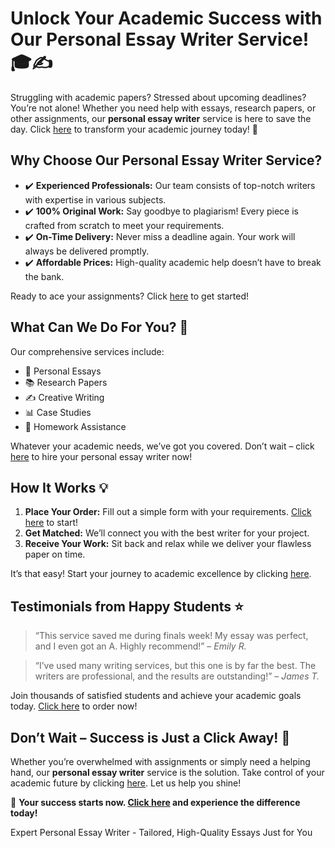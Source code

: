 <h1>Unlock Your Academic Success with Our Personal Essay Writer Service! 🎓✍️</h1>

<p>Struggling with academic papers? Stressed about upcoming deadlines? You’re not alone! Whether you need help with essays, research papers, or other assignments, our <strong>personal essay writer</strong> service is here to save the day. Click <a href="https://tinyurl.com/topessay?keyword=personal+essay+writer">here</a> to transform your academic journey today! 🚀</p>

<h2>Why Choose Our Personal Essay Writer Service?</h2>

<ul>
  <li>✔️ <strong>Experienced Professionals:</strong> Our team consists of top-notch writers with expertise in various subjects.</li>
  <li>✔️ <strong>100% Original Work:</strong> Say goodbye to plagiarism! Every piece is crafted from scratch to meet your requirements.</li>
  <li>✔️ <strong>On-Time Delivery:</strong> Never miss a deadline again. Your work will always be delivered promptly.</li>
  <li>✔️ <strong>Affordable Prices:</strong> High-quality academic help doesn’t have to break the bank.</li>
</ul>

<p>Ready to ace your assignments? Click <a href="https://tinyurl.com/topessay?keyword=personal+essay+writer">here</a> to get started!</p>

<h2>What Can We Do For You? 🤔</h2>

<p>Our comprehensive services include:</p>
<ul>
  <li>📄 Personal Essays</li>
  <li>📚 Research Papers</li>
  <li>✍️ Creative Writing</li>
  <li>📊 Case Studies</li>
  <li>🏫 Homework Assistance</li>
</ul>

<p>Whatever your academic needs, we’ve got you covered. Don’t wait – click <a href="https://tinyurl.com/topessay?keyword=personal+essay+writer">here</a> to hire your personal essay writer now!</p>

<h2>How It Works 💡</h2>

<ol>
  <li><strong>Place Your Order:</strong> Fill out a simple form with your requirements. <a href="https://tinyurl.com/topessay?keyword=personal+essay+writer">Click here</a> to start!</li>
  <li><strong>Get Matched:</strong> We’ll connect you with the best writer for your project.</li>
  <li><strong>Receive Your Work:</strong> Sit back and relax while we deliver your flawless paper on time.</li>
</ol>

<p>It’s that easy! Start your journey to academic excellence by clicking <a href="https://tinyurl.com/topessay?keyword=personal+essay+writer">here</a>.</p>

<h2>Testimonials from Happy Students ⭐</h2>

<blockquote>
  <p>“This service saved me during finals week! My essay was perfect, and I even got an A. Highly recommend!” – <em>Emily R.</em></p>
</blockquote>
<blockquote>
  <p>“I’ve used many writing services, but this one is by far the best. The writers are professional, and the results are outstanding!” – <em>James T.</em></p>
</blockquote>

<p>Join thousands of satisfied students and achieve your academic goals today. <a href="https://tinyurl.com/topessay?keyword=personal+essay+writer">Click here</a> to order now!</p>

<h2>Don’t Wait – Success is Just a Click Away! 🌟</h2>

<p>Whether you’re overwhelmed with assignments or simply need a helping hand, our <strong>personal essay writer</strong> service is the solution. Take control of your academic future by clicking <a href="https://tinyurl.com/topessay?keyword=personal+essay+writer">here</a>. Let us help you shine!</p>

<p>📌 <strong>Your success starts now. <a href="https://tinyurl.com/topessay?keyword=personal+essay+writer">Click here</a> and experience the difference today!</strong></p>
Expert Personal Essay Writer - Tailored, High-Quality Essays Just for You
